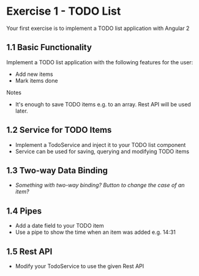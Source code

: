 # Exercise 1 - TODO List

Your first exercise is to implement a TODO list application with Angular 2

## 1.1 Basic Functionality

Implement a TODO list application with the following features for the user:
- Add new items
- Mark items done

Notes
- It's enough to save TODO items e.g. to an array. Rest API will be used later.

## 1.2 Service for TODO Items

- Implement a TodoService and inject it to your TODO list component
- Service can be used for saving, querying and modifying TODO items

## 1.3 Two-way Data Binding

- _Something with two-way binding? Button to change the case of an item?_

## 1.4 Pipes
- Add a date field to your TODO item
- Use a pipe to show the time when an item was added e.g. 14:31

## 1.5 Rest API
- Modify your TodoService to use the given Rest API
